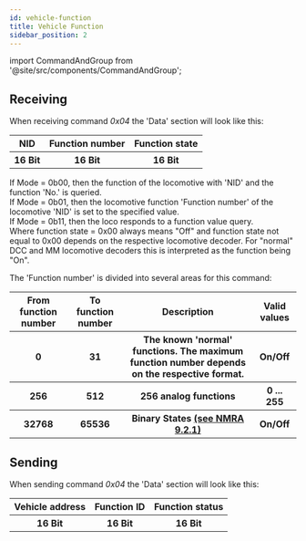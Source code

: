 ```yaml
---
id: vehicle-function
title: Vehicle Function
sidebar_position: 2
---
```


import CommandAndGroup from '@site/src/components/CommandAndGroup';

<CommandAndGroup group="02" command="04"/>

## Receiving

When receiving command _0x04_ the 'Data' section will look like this:

<table>
  <tr>
    <th>NID</th>
    <th>Function number</th>
    <th>Function state</th>
  </tr>
  <tr>
    <th>16 Bit</th>
    <th>16 Bit</th>
    <th>16 Bit</th>
  </tr>
</table>

If Mode = 0b00, then the function of the locomotive with 'NID' and the function 'No.' is queried. <br/> If Mode = 0b01, then the locomotive function 'Function number' of the locomotive 'NID' is set to the specified value. <br/> If Mode = 0b11, then the loco responds to a function value query. <br/> Where function state = 0x00 always means "Off" and function state not equal to 0x00 depends on the respective locomotive decoder. For "normal" DCC and MM locomotive decoders this is interpreted as the function being "On".

The 'Function number' is divided into several areas for this command:

<table>
  <tr>
    <th>From function number</th>
    <th>To function number</th>
    <th>Description</th>
    <th>Valid values</th>
  </tr>
  <tr>
    <th>0</th>
    <th>31</th>
    <th class='left_align'>The known 'normal' functions. The maximum function
number depends on the respective format.</th>
    <th>On/Off</th>
  </tr>
  <tr>
    <th>256</th>
    <th>512</th>
    <th class='left_align'>256 analog functions</th>
    <th>0 ... 255</th>
  </tr>
  <tr>
    <th>32768</th>
    <th>65536</th>
    <th class='left_align'>Binary States <a href="http://www.nmra.org/sites/default/files/s-9.2.1_2012_07.pdf">(see NMRA 9.2.1)</a></th>
    <th>On/Off</th>
  </tr>
</table>

## Sending

When sending command _0x04_ the 'Data' section will look like this:

<table>
  <tr>
    <th>Vehicle address</th>
    <th>Function ID</th>
    <th>Function status</th>
  </tr>
  <tr>
    <th>16 Bit</th>
    <th>16 Bit</th>
    <th>16 Bit</th>
  </tr>
</table>
